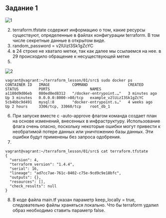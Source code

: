 ## Задание 1
![1](https://user-images.githubusercontent.com/29104612/230908015-6af1966b-c64e-41b8-a23f-3bdc72aac556.png)

2) terraform.tfstate  содержит информацию о том, какие ресурсы существуют, определенные в файлах конфигурации terraform. В том числе секретные данные в
открытом виде.
3) random_password = v2lUizI3Sk1gZcYC
4) в 24 строке не хватало метки, так как далее мы ссылаемся на нее. в 29 происходило обращение к несуществующей метке
5) 
![2](https://user-images.githubusercontent.com/29104612/230908089-5bf42e1c-4ef5-4f89-ac64-b05068082c6b.png)
```
vagrant@vagrant:~/terraform_lesson/01/src$ sudo docker ps
CONTAINER ID   IMAGE          COMMAND                  CREATED         STATUS         PORTS                  NAMES
a1180d9d06eb   080ed0ed8312   "/docker-entrypoint.…"   3 minutes ago   Up 3 minutes   0.0.0.0:8000->80/tcp   example_v2lUizI3Sk1gZcYC
5cb4bbc9d491   mysql:8        "docker-entrypoint.s…"   4 weeks ago     Up 2 hours     3306/tcp, 33060/tcp    root_db_1
```
6) При запуске вместе с -auto-approve флагом команда создает план на основе изменений, внесенных в инфраструктуру. 
Использование флага очень опасно, поскольку некоторые ошибки могут привести к необратимой потере данных или уничтожению базы данных. 
Эти ошибки будут применены без запроса одобрения.
7)
```
vagrant@vagrant:~/terraform_lesson/01/src$ cat terraform.tfstate
{
  "version": 4,
  "terraform_version": "1.4.4",
  "serial": 16,
  "lineage": "ad7cc7ae-761c-8402-c75e-9cd9c9e18bfc",
  "outputs": {},
  "resources": [],
  "check_results": null
}
```
8) В коде файла main.tf указан параметр keep_locally = true, следовательно файлы храняться локально. Что бы terraform удалил образ необходимо ставить параметр false.
